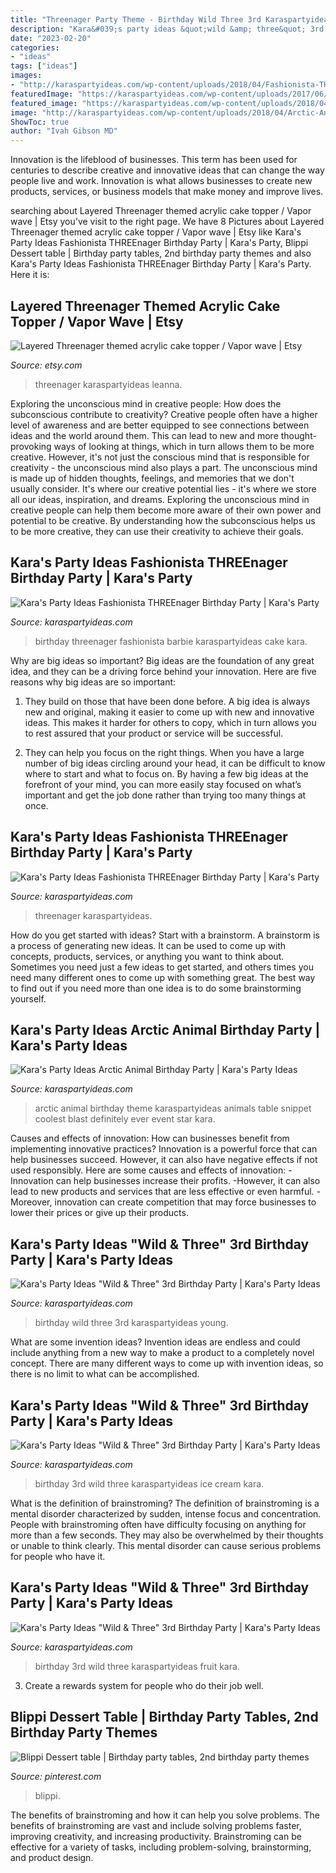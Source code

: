 ```yaml
---
title: "Threenager Party Theme - Birthday Wild Three 3rd Karaspartyideas Young"
description: "Kara&#039;s party ideas &quot;wild &amp; three&quot; 3rd birthday party"
date: "2023-02-20"
categories:
- "ideas"
tags: ["ideas"]
images:
- "http://karaspartyideas.com/wp-content/uploads/2018/04/Fashionista-THREEnager-Birthday-Party-via-Karas-Party-Ideas-KarasPartyIdeas.com9_.jpg"
featuredImage: "https://karaspartyideas.com/wp-content/uploads/2017/06/22Wild-Three22-3rd-Birthday-Party-via-Karas-Party-Ideas-KarasPartyIdeas.com10.jpg"
featured_image: "https://karaspartyideas.com/wp-content/uploads/2018/04/Fashionista-THREEnager-Birthday-Party-via-Karas-Party-Ideas-KarasPartyIdeas.com12-684x1024.jpg"
image: "http://karaspartyideas.com/wp-content/uploads/2018/04/Arctic-Animal-Birthday-Party-via-Karas-Party-Ideas-KarasPartyIdeas.com9_.jpg"
ShowToc: true
author: "Ivah Gibson MD"
---
```



Innovation is the lifeblood of businesses. This term has been used for centuries to describe creative and innovative ideas that can change the way people live and work. Innovation is what allows businesses to create new products, services, or business models that make money and improve lives.

	

		
searching about Layered Threenager themed acrylic cake topper / Vapor wave | Etsy you've visit to the right page. We have 8 Pictures about Layered Threenager themed acrylic cake topper / Vapor wave | Etsy like Kara&#039;s Party Ideas Fashionista THREEnager Birthday Party | Kara&#039;s Party, Blippi Dessert table | Birthday party tables, 2nd birthday party themes and also Kara&#039;s Party Ideas Fashionista THREEnager Birthday Party | Kara&#039;s Party. Here it is:
		
    
## Layered Threenager Themed Acrylic Cake Topper / Vapor Wave | Etsy

<img loading=lazy src="https://i.etsystatic.com/13030883/r/il/84ca35/2368341784/il_794xN.2368341784_spak.jpg" onerror="this.onerror=null;this.src='https://tse2.mm.bing.net/th?id=OIP.HaZ2oI-377fipnKpL2fr7gHaLH&amp;pid=15.1';" alt="Layered Threenager themed acrylic cake topper / Vapor wave | Etsy">

_Source: etsy.com_

>threenager karaspartyideas leanna. 

	

Exploring the unconscious mind in creative people: How does the subconscious contribute to creativity?
Creative people often have a higher level of awareness and are better equipped to see connections between ideas and the world around them. This can lead to new and more thought-provoking ways of looking at things, which in turn allows them to be more creative. However, it's not just the conscious mind that is responsible for creativity - the unconscious mind also plays a part. The unconscious mind is made up of hidden thoughts, feelings, and memories that we don't usually consider. It's where our creative potential lies - it's where we store all our ideas, inspiration, and dreams. Exploring the unconscious mind in creative people can help them become more aware of their own power and potential to be creative. By understanding how the subconscious helps us to be more creative, they can use their creativity to achieve their goals.

    
## Kara&#039;s Party Ideas Fashionista THREEnager Birthday Party | Kara&#039;s Party

<img loading=lazy src="http://karaspartyideas.com/wp-content/uploads/2018/04/Fashionista-THREEnager-Birthday-Party-via-Karas-Party-Ideas-KarasPartyIdeas.com9_.jpg" onerror="this.onerror=null;this.src='https://tse3.mm.bing.net/th?id=OIP.Rg_epzi6n5pm3Je7q0CErgHaJQ&amp;pid=15.1';" alt="Kara&#039;s Party Ideas Fashionista THREEnager Birthday Party | Kara&#039;s Party">

_Source: karaspartyideas.com_

>birthday threenager fashionista barbie karaspartyideas cake kara. 

	

Why are big ideas so important?
Big ideas are the foundation of any great idea, and they can be a driving force behind your innovation. Here are five reasons why big ideas are so important:
1. They build on those that have been done before. A big idea is always new and original, making it easier to come up with new and innovative ideas. This makes it harder for others to copy, which in turn allows you to rest assured that your product or service will be successful.

2. They can help you focus on the right things. When you have a large number of big ideas circling around your head, it can be difficult to know where to start and what to focus on. By having a few big ideas at the forefront of your mind, you can more easily stay focused on what’s important and get the job done rather than trying too many things at once.

    
## Kara&#039;s Party Ideas Fashionista THREEnager Birthday Party | Kara&#039;s Party

<img loading=lazy src="https://karaspartyideas.com/wp-content/uploads/2018/04/Fashionista-THREEnager-Birthday-Party-via-Karas-Party-Ideas-KarasPartyIdeas.com12-684x1024.jpg" onerror="this.onerror=null;this.src='https://tse1.mm.bing.net/th?id=OIP.JjYUSnnerPAF6FzatXamPwHaLF&amp;pid=15.1';" alt="Kara&#039;s Party Ideas Fashionista THREEnager Birthday Party | Kara&#039;s Party">

_Source: karaspartyideas.com_

>threenager karaspartyideas. 

	

How do you get started with ideas?
Start with a brainstorm. A brainstorm is a process of generating new ideas. It can be used to come up with concepts, products, services, or anything you want to think about. Sometimes you need just a few ideas to get started, and others times you need many different ones to come up with something great. The best way to find out if you need more than one idea is to do some brainstorming yourself.

    
## Kara&#039;s Party Ideas Arctic Animal Birthday Party | Kara&#039;s Party Ideas

<img loading=lazy src="http://karaspartyideas.com/wp-content/uploads/2018/04/Arctic-Animal-Birthday-Party-via-Karas-Party-Ideas-KarasPartyIdeas.com9_.jpg" onerror="this.onerror=null;this.src='https://tse1.mm.bing.net/th?id=OIP.MB1lCmx1w_PQfW5t_YIxxwHaLI&amp;pid=15.1';" alt="Kara&#039;s Party Ideas Arctic Animal Birthday Party | Kara&#039;s Party Ideas">

_Source: karaspartyideas.com_

>arctic animal birthday theme karaspartyideas animals table snippet coolest blast definitely ever event star kara. 

	

Causes and effects of innovation: How can businesses benefit from implementing innovative practices?
Innovation is a powerful force that can help businesses succeed. However, it can also have negative effects if not used responsibly. Here are some causes and effects of innovation: 
-Innovation can help businesses increase their profits.
-However, it can also lead to new products and services that are less effective or even harmful.
-Moreover, innovation can create competition that may force businesses to lower their prices or give up their products.

    
## Kara&#039;s Party Ideas &quot;Wild &amp; Three&quot; 3rd Birthday Party | Kara&#039;s Party Ideas

<img loading=lazy src="http://karaspartyideas.com/wp-content/uploads/2017/06/22Wild-Three22-3rd-Birthday-Party-via-Karas-Party-Ideas-KarasPartyIdeas.com14.jpg" onerror="this.onerror=null;this.src='https://tse4.mm.bing.net/th?id=OIP.YUfB6JFH9BhHR1rQ7hbA8AHaLH&amp;pid=15.1';" alt="Kara&#039;s Party Ideas &quot;Wild &amp; Three&quot; 3rd Birthday Party | Kara&#039;s Party Ideas">

_Source: karaspartyideas.com_

>birthday wild three 3rd karaspartyideas young. 

	

What are some invention ideas?
Invention ideas are endless and could include anything from a new way to make a product to a completely novel concept. There are many different ways to come up with invention ideas, so there is no limit to what can be accomplished.

    
## Kara&#039;s Party Ideas &quot;Wild &amp; Three&quot; 3rd Birthday Party | Kara&#039;s Party Ideas

<img loading=lazy src="https://karaspartyideas.com/wp-content/uploads/2017/06/22Wild-Three22-3rd-Birthday-Party-via-Karas-Party-Ideas-KarasPartyIdeas.com10.jpg" onerror="this.onerror=null;this.src='https://tse4.mm.bing.net/th?id=OIP.mW4dAwz_JB5oseFsASRAsgHaLH&amp;pid=15.1';" alt="Kara&#039;s Party Ideas &quot;Wild &amp; Three&quot; 3rd Birthday Party | Kara&#039;s Party Ideas">

_Source: karaspartyideas.com_

>birthday 3rd wild three karaspartyideas ice cream kara. 

	

What is the definition of brainstroming?
The definition of brainstroming is a mental disorder characterized by sudden, intense focus and concentration. People with brainstroming often have difficulty focusing on anything for more than a few seconds. They may also be overwhelmed by their thoughts or unable to think clearly. This mental disorder can cause serious problems for people who have it.

    
## Kara&#039;s Party Ideas &quot;Wild &amp; Three&quot; 3rd Birthday Party | Kara&#039;s Party Ideas

<img loading=lazy src="https://karaspartyideas.com/wp-content/uploads/2017/06/22Wild-Three22-3rd-Birthday-Party-via-Karas-Party-Ideas-KarasPartyIdeas.com16.jpg" onerror="this.onerror=null;this.src='https://tse3.mm.bing.net/th?id=OIP.3aUYaK63JyKUfZZTlnoqJAHaE8&amp;pid=15.1';" alt="Kara&#039;s Party Ideas &quot;Wild &amp; Three&quot; 3rd Birthday Party | Kara&#039;s Party Ideas">

_Source: karaspartyideas.com_

>birthday 3rd wild three karaspartyideas fruit kara. 

	

3. Create a rewards system for people who do their job well.

    
## Blippi Dessert Table | Birthday Party Tables, 2nd Birthday Party Themes

<img loading=lazy src="https://i.pinimg.com/originals/69/b7/cb/69b7cb3c15639573e1d44156713d8834.jpg" onerror="this.onerror=null;this.src='https://tse1.mm.bing.net/th?id=OIP.mu7FaSOIkGNFK_Z5pWdLKwHaE8&amp;pid=15.1';" alt="Blippi Dessert table | Birthday party tables, 2nd birthday party themes">

_Source: pinterest.com_

>blippi. 

	

The benefits of brainstroming and how it can help you solve problems.
The benefits of brainstroming are vast and include solving problems faster, improving creativity, and increasing productivity. Brainstroming can be effective for a variety of tasks, including problem-solving, brainstorming, and product design.

